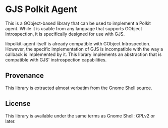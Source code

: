 # GJS Polkit Agent

This is a GObject-based library that can be used to implement a Polkit agent.
While it is usable from any language that supports GObject Introspection, it is specifically designed for use with GJS.

libpolkit-agent itself is already compatible with GObject Introspection.
However, the specific implementation of GJS is incompatible with the way a callback is implemented by it.
This library implements an abstraction that is compatible with GJS' instrospection capabilities.

## Provenance

This library is extracted almost verbatim from the Gnome Shell source.

## License

This library is available under the same terms as Gnome Shell: GPLv2 or later.
